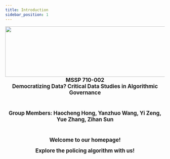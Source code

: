 ```yaml
---
title: Introduction
sidebar_position: 1
---
```


<div align='left'>
<img
  src="https://lh5.googleusercontent.com/sW3Sc9g4GbJpU8ZPVUq5ws8INPMCu-DaEAZGEYNK4kj8vjljt9g6-xkshk-Z1_UvQTUzuG-_Flvjb15_-gMCnUBJj9rE5ZfEALQv7749ptfvoLT0Ed4_2GLwA9tOfa1n78VnxOIi" 
  width = "700" height = "160" alt=""/>
</div>

<center><big><b>MSSP 710-002</b></big></center>
<center><big><b>Democratizing Data? Critical Data Studies in Algorithmic Governance</b></big></center>    

 <br/><center><big><b>Group Members: Haocheng Hong, Yanzhuo Wang, Yi Zeng, Yue Zhang, Zihan Sun</b></big></center>  

 <br/><center><big><b>Welcome to our homepage!</b></big></center>
<center><big><b>Explore the policing algorithm with us!</b></big></center>
